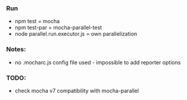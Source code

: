 
### Run 
- npm test = mocha
- npm test-par = mocha-parallel-test
- node parallel.run.executor.js = own parallelization

### Notes: 
- no .mocharc.js config file used - impossible to add reporter options

### TODO: 
- check mocha v7 compatibility with mocha-parallel
